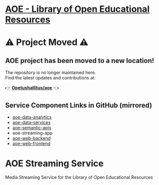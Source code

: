 # [AOE - Library of Open Educational Resources](https://github.com/CSCfi/aoe)

# ⚠️ Project Moved ⚠️

## AOE project has been moved to a new location!

The repository is no longer maintained here.  
Find the latest updates and contributions at:

👉 **[Opetushallitus/aoe](https://github.com/Opetushallitus/aoe)** 👈

## Service Component Links in GitHub (mirrored)
- [aoe-data-analytics](https://github.com/CSCfi/aoe-data-analytics)
- [aoe-data-services](https://github.com/CSCfi/aoe-data-services)
- [aoe-semantic-apis](https://github.com/CSCfi/aoe-semantic-apis)
- aoe-streaming-app
- [aoe-web-backend](https://github.com/CSCfi/aoe-web-backend)
- [aoe-web-frontend](https://github.com/CSCfi/aoe-web-frontend)

# AOE Streaming Service

Media Streaming Service for the Library of Open Educational Resources
